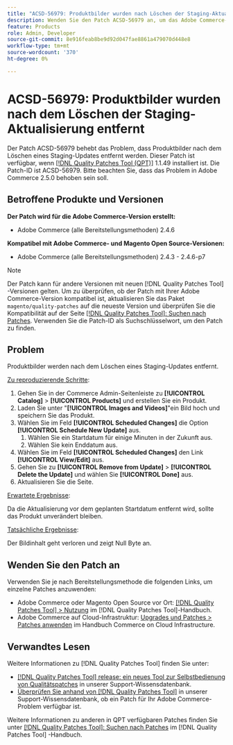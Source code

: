 ```yaml
---
title: "ACSD-56979: Produktbilder wurden nach Löschen der Staging-Aktualisierung entfernt"
description: Wenden Sie den Patch ACSD-56979 an, um das Adobe Commerce-Problem zu beheben, bei dem Produktbilder nach dem Löschen eines Staging-Updates entfernt werden
feature: Products
role: Admin, Developer
source-git-commit: 8e916feab8be9d92d047fae8861a479070d448e8
workflow-type: tm+mt
source-wordcount: '370'
ht-degree: 0%

---
```



# ACSD-56979: Produktbilder wurden nach dem Löschen der Staging-Aktualisierung entfernt

Der Patch ACSD-56979 behebt das Problem, dass Produktbilder nach dem Löschen eines Staging-Updates entfernt werden. Dieser Patch ist verfügbar, wenn [[!DNL Quality Patches Tool (QPT)]](/help/announcements/adobe-commerce-announcements/magento-quality-patches-released-new-tool-to-self-serve-quality-patches.md) 1.1.49 installiert ist. Die Patch-ID ist ACSD-56979. Bitte beachten Sie, dass das Problem in Adobe Commerce 2.5.0 behoben sein soll.

## Betroffene Produkte und Versionen

**Der Patch wird für die Adobe Commerce-Version erstellt:**

* Adobe Commerce (alle Bereitstellungsmethoden) 2.4.6

**Kompatibel mit Adobe Commerce- und Magento Open Source-Versionen:**

* Adobe Commerce (alle Bereitstellungsmethoden) 2.4.3 - 2.4.6-p7

>[!NOTE]
>
>Der Patch kann für andere Versionen mit neuen [!DNL Quality Patches Tool] -Versionen gelten. Um zu überprüfen, ob der Patch mit Ihrer Adobe Commerce-Version kompatibel ist, aktualisieren Sie das Paket `magento/quality-patches` auf die neueste Version und überprüfen Sie die Kompatibilität auf der Seite [[!DNL Quality Patches Tool]: Suchen nach Patches](https://experienceleague.adobe.com/tools/commerce-quality-patches/index.html). Verwenden Sie die Patch-ID als Suchschlüsselwort, um den Patch zu finden.

## Problem

Produktbilder werden nach dem Löschen eines Staging-Updates entfernt.

<u>Zu reproduzierende Schritte</u>:

1. Gehen Sie in der Commerce Admin-Seitenleiste zu **[!UICONTROL Catalog]** > **[!UICONTROL Products]** und erstellen Sie ein Produkt.
1. Laden Sie unter &quot;**[!UICONTROL Images and Videos]**&quot;ein Bild hoch und speichern Sie das Produkt.
1. Wählen Sie im Feld **[!UICONTROL Scheduled Changes]** die Option **[!UICONTROL Schedule New Update]** aus.
   1. Wählen Sie ein Startdatum für einige Minuten in der Zukunft aus.
   1. Wählen Sie kein Enddatum aus.
1. Wählen Sie im Feld **[!UICONTROL Scheduled Changes]** den Link **[!UICONTROL View/Edit]** aus.
1. Gehen Sie zu **[!UICONTROL Remove from Update]** > **[!UICONTROL Delete the Update]** und wählen Sie **[!UICONTROL Done]** aus.
1. Aktualisieren Sie die Seite.

<u>Erwartete Ergebnisse</u>:

Da die Aktualisierung vor dem geplanten Startdatum entfernt wird, sollte das Produkt unverändert bleiben.

<u>Tatsächliche Ergebnisse</u>:

Der Bildinhalt geht verloren und zeigt Null Byte an.

## Wenden Sie den Patch an

Verwenden Sie je nach Bereitstellungsmethode die folgenden Links, um einzelne Patches anzuwenden:

* Adobe Commerce oder Magento Open Source vor Ort: [[!DNL Quality Patches Tool] > Nutzung](https://experienceleague.adobe.com/docs/commerce-operations/tools/quality-patches-tool/usage.html) im [!DNL Quality Patches Tool]-Handbuch.
* Adobe Commerce auf Cloud-Infrastruktur: [Upgrades und Patches > Patches anwenden](https://experienceleague.adobe.com/docs/commerce-cloud-service/user-guide/develop/upgrade/apply-patches.html) im Handbuch Commerce on Cloud Infrastructure.

## Verwandtes Lesen

Weitere Informationen zu [!DNL Quality Patches Tool] finden Sie unter:

* [[!DNL Quality Patches Tool] release: ein neues Tool zur Selbstbedienung von Qualitätspatches](/help/announcements/adobe-commerce-announcements/magento-quality-patches-released-new-tool-to-self-serve-quality-patches.md) in unserer Support-Wissensdatenbank.
* [Überprüfen Sie anhand von  [!DNL Quality Patches Tool]](/help/support-tools/patches-available-in-qpt-tool/check-patch-for-magento-issue-with-magento-quality-patches.md) in unserer Support-Wissensdatenbank, ob ein Patch für Ihr Adobe Commerce-Problem verfügbar ist.

Weitere Informationen zu anderen in QPT verfügbaren Patches finden Sie unter [[!DNL Quality Patches Tool]: Suchen nach Patches](https://experienceleague.adobe.com/tools/commerce-quality-patches/index.html) im [!DNL Quality Patches Tool] -Handbuch.
